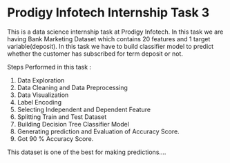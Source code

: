 # Prodigy Infotech Internship Task 3
This is a data science internship task at Prodigy Infotech.
In this task we are having Bank Marketing Dataset which contains 20 features and 1 target variable(deposit). In this task we have to build classifier model to predict whether the customer has subscribed for term deposit or not. 

Steps Performed in this task :
1. Data Exploration
2. Data Cleaning and Data Preprocessing
3. Data Visualization
4. Label Encoding
5. Selecting Independent and Dependent Feature
6. Splitting Train and Test Dataset
7. Building Decision Tree Classifier Model
8. Generating prediction and Evaluation of Accuracy Score.
9. Got 90 % Accuracy Score.

This dataset is one of the best for making predictions....
